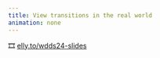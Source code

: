```yaml
---
title: View transitions in the real world
animation: none
---
```


🎞️ [elly.to/wdds24-slides](https://elly.to/wdds24-slides)
